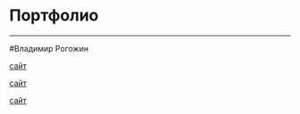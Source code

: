 # Портфолио
<hr>

#Владимир Рогожин

[сайт](https://manfbu.github.io/duble2/ "!")

[сайт](https://manfbu.github.io/OriginPay/ "!")

[сайт](https://manfbu.github.io/Stomotolog/ "!")




